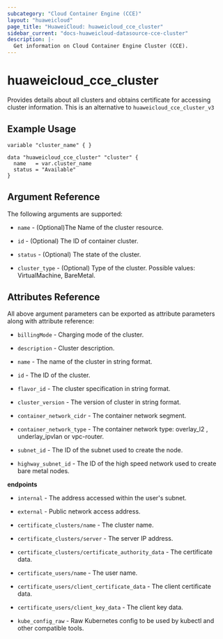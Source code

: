 ```yaml
---
subcategory: "Cloud Container Engine (CCE)"
layout: "huaweicloud"
page_title: "HuaweiCloud: huaweicloud_cce_cluster"
sidebar_current: "docs-huaweicloud-datasource-cce-cluster"
description: |-
  Get information on Cloud Container Engine Cluster (CCE).
---
```


# huaweicloud\_cce\_cluster

Provides details about all clusters and obtains certificate for accessing cluster information.
This is an alternative to `huaweicloud_cce_cluster_v3`

## Example Usage

```hcl
variable "cluster_name" { }

data "huaweicloud_cce_cluster" "cluster" {
  name   = var.cluster_name
  status = "Available"
}
```

## Argument Reference

The following arguments are supported:

* `name` -  (Optional)The Name of the cluster resource.
 
* `id` - (Optional) The ID of container cluster.

* `status` - (Optional) The state of the cluster.

* `cluster_type` - (Optional) Type of the cluster. Possible values: VirtualMachine, BareMetal.

## Attributes Reference

All above argument parameters can be exported as attribute parameters along with attribute reference:

* `billingMode` - Charging mode of the cluster.

* `description` - Cluster description.

* `name` - The name of the cluster in string format.

* `id` - The ID of the cluster.
  
* `flavor_id` - The cluster specification in string format.

* `cluster_version` - The version of cluster in string format.

* `container_network_cidr` - The container network segment.

* `container_network_type` - The container network type: overlay_l2 , underlay_ipvlan or vpc-router.
  
* `subnet_id` - The ID of the subnet used to create the node.

* `highway_subnet_id` - The ID of the high speed network used to create bare metal nodes.

**endpoints**

* `internal` - The address accessed within the user's subnet.

* `external` - Public network access address.

* `certificate_clusters/name` - The cluster name.

* `certificate_clusters/server` - The server IP address.

* `certificate_clusters/certificate_authority_data` - The certificate data.

* `certificate_users/name` - The user name.

* `certificate_users/client_certificate_data` - The client certificate data.

* `certificate_users/client_key_data` - The client key data.

* `kube_config_raw` - Raw Kubernetes config to be used by kubectl and other compatible tools.



 


